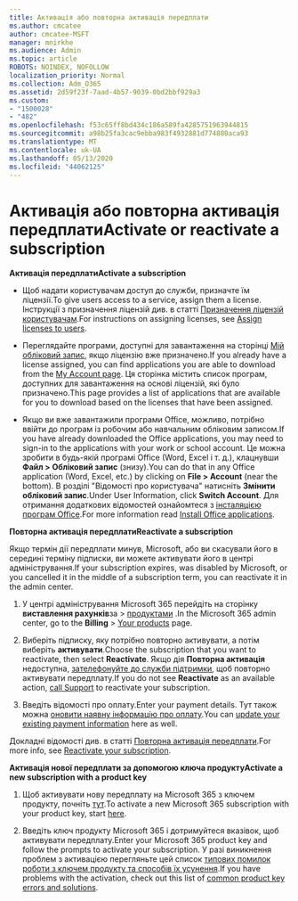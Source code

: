 ```yaml
---
title: Активація або повторна активація передплати
ms.author: cmcatee
author: cmcatee-MSFT
manager: mnirkhe
ms.audience: Admin
ms.topic: article
ROBOTS: NOINDEX, NOFOLLOW
localization_priority: Normal
ms.collection: Adm_O365
ms.assetid: 2d59f23f-7aad-4b57-9039-0bd2bbf929a3
ms.custom:
- "1500028"
- "482"
ms.openlocfilehash: f53c65ff8bd434c186a589fa4285751963944815
ms.sourcegitcommit: a98b25fa3cac9ebba983f4932881d774880aca93
ms.translationtype: MT
ms.contentlocale: uk-UA
ms.lasthandoff: 05/13/2020
ms.locfileid: "44062125"
---
```

# <a name="activate-or-reactivate-a-subscription"></a><span data-ttu-id="c0903-102">Активація або повторна активація передплати</span><span class="sxs-lookup"><span data-stu-id="c0903-102">Activate or reactivate a subscription</span></span>

<span data-ttu-id="c0903-103">**Активація передплати**</span><span class="sxs-lookup"><span data-stu-id="c0903-103">**Activate a subscription**</span></span>

- <span data-ttu-id="c0903-104">Щоб надати користувачам доступ до служби, призначте їм ліцензії.</span><span class="sxs-lookup"><span data-stu-id="c0903-104">To give users access to a service, assign them a license.</span></span> <span data-ttu-id="c0903-105">Інструкції з призначення ліцензій див. в статті [Призначення ліцензій користувачам](https://docs.microsoft.com/microsoft-365/admin/manage/assign-licenses-to-users).</span><span class="sxs-lookup"><span data-stu-id="c0903-105">For instructions on assigning licenses, see [Assign licenses to users](https://docs.microsoft.com/microsoft-365/admin/manage/assign-licenses-to-users).</span></span>

- <span data-ttu-id="c0903-106">Переглядайте програми, доступні для завантаження на сторінці [Мій обліковий запис](https://portal.office.com/account/#installs), якщо ліцензію вже призначено.</span><span class="sxs-lookup"><span data-stu-id="c0903-106">If you already have a license assigned, you can find applications you are able to download from the [My Account page](https://portal.office.com/account/#installs).</span></span> <span data-ttu-id="c0903-107">Ця сторінка містить список програм, доступних для завантаження на основі ліцензій, які було призначено.</span><span class="sxs-lookup"><span data-stu-id="c0903-107">This page provides a list of applications that are available for you to download based on the licenses that have been assigned.</span></span>

- <span data-ttu-id="c0903-108">Якщо ви вже завантажили програми Office, можливо, потрібно ввійти до програм із робочим або навчальним обліковим записом.</span><span class="sxs-lookup"><span data-stu-id="c0903-108">If you have already downloaded the Office applications, you may need to sign-in to the applications with your work or school account.</span></span> <span data-ttu-id="c0903-109">Це можна зробити в будь-якій програмі Office (Word, Excel і т. д.), клацнувши **Файл > Обліковий запис** (знизу).</span><span class="sxs-lookup"><span data-stu-id="c0903-109">You can do that in any Office application (Word, Excel, etc.) by clicking on **File > Account** (near the bottom).</span></span> <span data-ttu-id="c0903-110">В розділі "Відомості про користувача" натисніть **Змінити обліковий запис**.</span><span class="sxs-lookup"><span data-stu-id="c0903-110">Under User Information, click **Switch Account**.</span></span> <span data-ttu-id="c0903-111">Для отримання додаткових відомостей ознайомтеся з [інсталяцією програм Office](https://docs.microsoft.com/microsoft-365/admin/setup/install-applications).</span><span class="sxs-lookup"><span data-stu-id="c0903-111">For more information read [Install Office applications](https://docs.microsoft.com/microsoft-365/admin/setup/install-applications).</span></span>

<span data-ttu-id="c0903-112">**Повторна активація передплати**</span><span class="sxs-lookup"><span data-stu-id="c0903-112">**Reactivate a subscription**</span></span>

<span data-ttu-id="c0903-113">Якщо термін дії передплати минув, Microsoft, або ви скасували його в середині терміну підписки, ви можете активувати його в центрі адміністрування.</span><span class="sxs-lookup"><span data-stu-id="c0903-113">If your subscription expires, was disabled by Microsoft, or you cancelled it in the middle of a subscription term, you can reactivate it in the admin center.</span></span>
  
1. <span data-ttu-id="c0903-114">У центрі адміністрування Microsoft 365 перейдіть на сторінку **виставлення рахунків**за  >  [продуктами](https://go.microsoft.com/fwlink/p/?linkid=842054) .</span><span class="sxs-lookup"><span data-stu-id="c0903-114">In the Microsoft 365 admin center, go to the **Billing** > [Your products](https://go.microsoft.com/fwlink/p/?linkid=842054) page.</span></span>

2. <span data-ttu-id="c0903-115">Виберіть підписку, яку потрібно повторно активувати, а потім виберіть **активувати**.</span><span class="sxs-lookup"><span data-stu-id="c0903-115">Choose the subscription that you want to reactivate, then select **Reactivate**.</span></span> <span data-ttu-id="c0903-116">Якщо дія **Повторна активація** недоступна, [зателефонуйте до служби підтримки](https://docs.microsoft.com/microsoft-365/admin/contact-support-for-business-products), щоб повторно активувати передплату.</span><span class="sxs-lookup"><span data-stu-id="c0903-116">If you do not see **Reactivate** as an available action, [call Support](https://docs.microsoft.com/microsoft-365/admin/contact-support-for-business-products) to reactivate your subscription.</span></span>

3. <span data-ttu-id="c0903-117">Введіть відомості про оплату.</span><span class="sxs-lookup"><span data-stu-id="c0903-117">Enter your payment details.</span></span> <span data-ttu-id="c0903-118">Тут також можна [оновити наявну інформацію про оплату](https://docs.microsoft.com/microsoft-365/commerce/billing-and-payments/add-update-or-remove-credit-card-or-bank-account).</span><span class="sxs-lookup"><span data-stu-id="c0903-118">You can [update your existing payment information](https://docs.microsoft.com/microsoft-365/commerce/billing-and-payments/add-update-or-remove-credit-card-or-bank-account) here as well.</span></span>

<span data-ttu-id="c0903-119">Докладні відомості див. в статті [Повторна активація передплати](https://docs.microsoft.com/microsoft-365/commerce/subscriptions/reactivate-your-subscription).</span><span class="sxs-lookup"><span data-stu-id="c0903-119">For more info, see [Reactivate your subscription](https://docs.microsoft.com/microsoft-365/commerce/subscriptions/reactivate-your-subscription).</span></span>

<span data-ttu-id="c0903-120">**Активація нової передплати за допомогою ключа продукту**</span><span class="sxs-lookup"><span data-stu-id="c0903-120">**Activate a new subscription with a product key**</span></span>

1. <span data-ttu-id="c0903-121">Щоб активувати нову передплату на Microsoft 365 з ключем продукту, почніть [тут](https://support.office.com/article/where-to-enter-your-office-product-key-0a82e5ae-739e-4b92-a6f4-2ec780c185db).</span><span class="sxs-lookup"><span data-stu-id="c0903-121">To activate a new Microsoft 365 subscription with your product key, start [here](https://support.office.com/article/where-to-enter-your-office-product-key-0a82e5ae-739e-4b92-a6f4-2ec780c185db).</span></span>

2. <span data-ttu-id="c0903-122">Введіть ключ продукту Microsoft 365 і дотримуйтеся вказівок, щоб активувати передплату.</span><span class="sxs-lookup"><span data-stu-id="c0903-122">Enter your Microsoft 365 product key and follow the prompts to activate your subscription.</span></span> <span data-ttu-id="c0903-123">У разі виникнення проблем з активацією перегляньте цей список [типових помилок роботи з ключем продукту та способів їх усунення](https://docs.microsoft.com/microsoft-365/commerce/product-key-errors-and-solutions).</span><span class="sxs-lookup"><span data-stu-id="c0903-123">If you have problems with the activation, check out this list of [common product key errors and solutions](https://docs.microsoft.com/microsoft-365/commerce/product-key-errors-and-solutions).</span></span>
